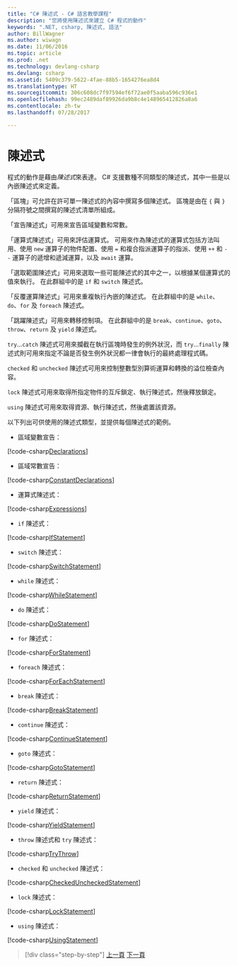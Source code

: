 ```yaml
---
title: "C# 陳述式 - C# 語言教學課程"
description: "您將使用陳述式來建立 C# 程式的動作"
keywords: ".NET, csharp, 陳述式, 語法"
author: BillWagner
ms.author: wiwagn
ms.date: 11/06/2016
ms.topic: article
ms.prod: .net
ms.technology: devlang-csharp
ms.devlang: csharp
ms.assetid: 5409c379-5622-4fae-88b5-1654276ea8d4
ms.translationtype: HT
ms.sourcegitcommit: 306c608dc7f97594ef6f72ae0f5aaba596c936e1
ms.openlocfilehash: 99ec2489daf89926da9b8c4e148965412826a8a6
ms.contentlocale: zh-tw
ms.lasthandoff: 07/28/2017

---
```


# <a name="statements"></a>陳述式

程式的動作是藉由*陳述式*來表達。 C# 支援數種不同類型的陳述式，其中一些是以內嵌陳述式來定義。

「區塊」可允許在許可單一陳述式的內容中撰寫多個陳述式。 區塊是由在 `{` 與 `}` 分隔符號之間撰寫的陳述式清單所組成。

「宣告陳述式」可用來宣告區域變數和常數。

「運算式陳述式」可用來評估運算式。 可用來作為陳述式的運算式包括方法叫用、使用 `new` 運算子的物件配置、使用 `=` 和複合指派運算子的指派、使用 `++` 和 `--` 運算子的遞增和遞減運算，以及 `await` 運算。

「選取範圍陳述式」可用來選取一些可能陳述式的其中之一，以根據某個運算式的值來執行。 在此群組中的是 `if` 和 `switch` 陳述式。

「反覆運算陳述式」可用來重複執行內嵌的陳述式。 在此群組中的是 `while`、`do`、`for` 及 `foreach` 陳述式。

「跳躍陳述式」可用來轉移控制項。 在此群組中的是 `break`、`continue`、`goto`、`throw`、`return` 及 `yield` 陳述式。

`try`...`catch` 陳述式可用來攔截在執行區塊時發生的例外狀況，而 `try`...`finally` 陳述式則可用來指定不論是否發生例外狀況都一律會執行的最終處理程式碼。

`checked` 和 `unchecked` 陳述式可用來控制整數型別算術運算和轉換的溢位檢查內容。

`lock` 陳述式可用來取得所指定物件的互斥鎖定、執行陳述式，然後釋放鎖定。

`using` 陳述式可用來取得資源、執行陳述式，然後處置該資源。

以下列出可供使用的陳述式類型，並提供每個陳述式的範例。

* 區域變數宣告：

 [!code-csharp[Declarations](../../../samples/snippets/csharp/tour/statements/Program.cs#L9-L15)]

* 區域常數宣告：

 [!code-csharp[ConstantDeclarations](../../../samples/snippets/csharp/tour/statements/Program.cs#L17-L22)]

* 運算式陳述式：

 [!code-csharp[Expressions](../../../samples/snippets/csharp/tour/statements/Program.cs#L24-L31)]

* `if` 陳述式：

 [!code-csharp[IfStatement](../../../samples/snippets/csharp/tour/statements/Program.cs#L33-L43)]

* `switch` 陳述式：

 [!code-csharp[SwitchStatement](../../../samples/snippets/csharp/tour/statements/Program.cs#L45-L60)]

* `while` 陳述式：

 [!code-csharp[WhileStatement](../../../samples/snippets/csharp/tour/statements/Program.cs#L62-L70)]

* `do` 陳述式：

 [!code-csharp[DoStatement](../../../samples/snippets/csharp/tour/statements/Program.cs#L72-L81)]

* `for` 陳述式：

 [!code-csharp[ForStatement](../../../samples/snippets/csharp/tour/statements/Program.cs#L83-L89)]

* `foreach` 陳述式：

 [!code-csharp[ForEachStatement](../../../samples/snippets/csharp/tour/statements/Program.cs#L91-L97)]

* `break` 陳述式：

 [!code-csharp[BreakStatement](../../../samples/snippets/csharp/tour/statements/Program.cs#L99-L108)]

* `continue` 陳述式：

 [!code-csharp[ContinueStatement](../../../samples/snippets/csharp/tour/statements/Program.cs#L110-L118)]

* `goto` 陳述式：

 [!code-csharp[GotoStatement](../../../samples/snippets/csharp/tour/statements/Program.cs#L120-L129)]

* `return` 陳述式：

 [!code-csharp[ReturnStatement](../../../samples/snippets/csharp/tour/statements/Program.cs#L131-L139)]

* `yield` 陳述式：

 [!code-csharp[YieldStatement](../../../samples/snippets/csharp/tour/statements/Program.cs#L141-L155)]

* `throw` 陳述式和 `try` 陳述式：

 [!code-csharp[TryThrow](../../../samples/snippets/csharp/tour/statements/Program.cs#L157-L183)]

* `checked` 和 `unchecked` 陳述式：

 [!code-csharp[CheckedUncheckedStatement](../../../samples/snippets/csharp/tour/statements/Program.cs#L185-L196)]

* `lock` 陳述式：

 [!code-csharp[LockStatement](../../../samples/snippets/csharp/tour/statements/Program.cs#L257-L273)]

* `using` 陳述式：

 [!code-csharp[UsingStatement](../../../samples/snippets/csharp/tour/statements/Program.cs#L198-L206)]

>[!div class="step-by-step"]
[上一頁](expressions.md)
[下一頁](classes-and-objects.md)

